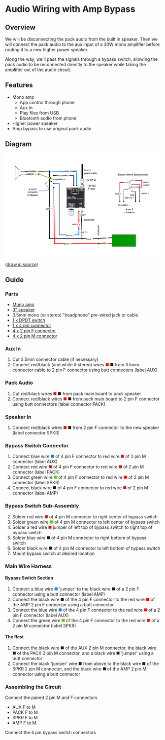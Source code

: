 # Audio Wiring with Amp Bypass

## Overview

We will be disconnecting the pack audio from the
built in speaker.  Then we will connect the pack
audio to the aux input of a 30W mono amplifier
before routing it to a new higher power speaker.

Along the way, we'll pass the signals through a
bypass switch, allowing the pack audio to be
reconnected directly to the speaker while taking
the amplifier out of the audio circuit.

## Features

- Mono amp
  - App control through phone
  - Aux in
  - Play files from USB
  - Bluetooth audio from phone
- Higher power speaker
- Amp bypass to use original pack audio

## Diagram

![Amp Audio](Amp%20Audio.png)

([draw.io source](Amp%20Audio.drawio))

## Guide

### Parts

- [Mono amp](https://amzn.to/3Mmv7n8)
- [3" speaker](https://amzn.to/4cKyq2i)
- 3.5mm mono (or stereo) "headphone" pre-wired jack or cable
- [1 x DPDT switch](https://amzn.to/3yMudNG)
- [1 x 4 pin connector](https://amzn.to/3Z5QMY5)
- [4 x 2 pin F connector](https://amzn.to/3Mq3lpL)
- [4 x 2 pin M connector](https://amzn.to/3Mq3lpL)

<!--
### Wire List

- AUX 2 pin F
  - red - aux in connector
  - black - aux in connector
- AUX 2 pin M
  - red - bypass connector
  - black - pack audio ground
- PACK 2 pin F
  - red - pack audio
  - black - pack audio
- PACK 2 pin M
  - red - bypass connector
  - black - pack audio ground
- SPKR 2 pin F
  - red - speaker in
  - black - speaker in
- SPKR 2 pin M
  - red/red - bypass connector
  - black - pack audio ground
- AMP 2 pin F
  - red
  - black
- AMP 2 pin M
  - red
  - black
- 4 pin F
- 4 pin M
-->

### Aux In

1. Cut 3.5mm connector cable (if necessary)
2. Connect red/black (and white if stereo) wires ![wire](../images/red-wire.png) ![wire](../images/black-wire.png) from
   3.5mm connector cable to 2 pin F connector using butt connectors (label AUX)
   
<!--
- AUX 2 pin F red/black
-->

### Pack Audio

1. Cut red/black wires ![wire](../images/red-wire.png) ![wire](../images/black-wire.png) from pack main board to pack speaker
2. Connect red/black wires ![wire](../images/red-wire.png) ![wire](../images/black-wire.png) 
   from pack main board to 2 pin F connector using butt connectors (label connector PACK)
   
<!--
- PACK 2 pin F red/black
-->

### Speaker In

1. Connect red/black wires ![wire](../images/red-wire.png) ![wire](../images/black-wire.png) 
   from 2 pin F connector to the new speaker (label connector SPKR)
   
<!--
- SPKR 2 pin F red/black
-->

### Bypass Switch Connector

1. Connect blue wire ![wire](../images/blue-wire.png) of 4 pin F connector to red wire ![wire](../images/red-wire.png) of
   2 pin M connector (label AUX)
2. Connect red wire ![wire](../images/red-wire.png) of 4 pin F connector to red wire ![wire](../images/red-wire.png) of
   2 pin M connector (label PACK)
3. Connect green wire ![wire](../images/green-wire.png) of 4 pin F connector to red wire 
   ![wire](../images/red-wire.png) of 2 pin M connector (label SPKR)
4. Connect black wire ![wire](../images/black-wire.png) of 4 pin F connector to red wire
   ![wire](../images/red-wire.png) of 2 pin M connector (label AMP)
   
<!--
- 4 pin F blue/red/green/black
- AUX 2 pin M red
- PACK 2 pin M red
- SPKR 2 pin M red
- AMP 2 pin M red
-->

### Bypass Switch Sub-Assembly

2. Solder red wire ![wire](../images/red-wire.png) of 4 pin M connector to right center of bypass switch
3. Solder green wire ![wire](../images/green-wire.png) of 4 pin M connector to left center of bypass switch
4. Solder a red wire ![wire](../images/red-wire.png) jumper of left top of bypass switch to 
   right top of bypass switch
5. Solder blue wire ![wire](../images/black-wire.png) of 4 pin M connector to right bottom of bypass switch
6. Solder black wire ![wire](../images/black-wire.png) of 4 pin M connector to left bottom of bypass switch
1. Mount bypass switch at desired location

<!--
- 4 pin M red/green/blue/black
-->

### Main Wire Harness

#### Bypass Switch Section
1. Connect a blue wire ![wire](../images/blue-wire.png) 'jumper' to the black wire ![wire](../images/black-wire.png) of a
   2 pin F connector using a butt connector (label AMP)
2. Connect the black wire ![wire](../images/black-wire.png) of the 4 pin F connector 
   to the red wire ![wire](../images/red-wire.png) of the AMP 2 pin F connector using a butt connector
3. Connect the blue wire ![wire](../images/blue-wire.png) of the 4 pin F connector to the red wire
   ![wire](../images/red-wire.png) of a 2 pin F connector (label AUX)
4. Connect the green wire ![wire](../images/green-wire.png) of the 4 pin F connector to the
   red wire ![wire](../images/red-wire.png) of a 2 pin M connector (label SPKR)

<!--
- AMP 2 pin F red/black
- SPKR 2 pin M red
-->

#### The Rest
1. Connect the black wire ![wire](../images/black-wire.png) of the AUX 2 pin M connector,
   the black wire ![wire](../images/black-wire.png) of the PACK 2 pin M connector, and
   a black wire ![wire](../images/black-wire.png) 'jumper' using a butt connector
2. Connect the black 'jumper' wire ![wire](../images/black-wire.png) from above to the
   black wire ![wire](../images/black-wire.png) of the SPKR 2 pin M connector, and the black wire
    ![wire](../images/black-wire.png) of the AMP 2 pin M connector using a butt connector
   
<!--
- AUX 2 pin M black
- PACK 2 pin M black
- SPKR 2 pin M black
- AMP 2 pin M black
-->

### Assembling the Circuit

Connect the paired 2 pin M and F connectors

- AUX F to M
- PACK F to M
- SPKR F to M
- AMP F to M

Connect the 4 pin bypass switch connectors

   